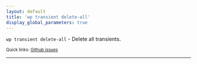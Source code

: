 ```yaml
---
layout: default
title: 'wp transient delete-all'
display_global_parameters: true
---
```


`wp transient delete-all` - Delete all transients.

<small>Quick links: <a href="https://github.com/wp-cli/wp-cli/issues?q=is%3Aopen+label%3Acommand%3Adelete-all+sort%3Aupdated-desc">Github issues</a></small>

<hr />





